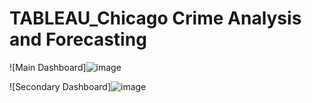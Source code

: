 # TABLEAU_Chicago Crime Analysis and Forecasting

 
![Main Dashboard]![image](https://github.com/Ahmed-Wassel-Angar/TABLEAU_Chicago-Crime-Analysis-and-Forecasting/assets/51866367/7a4fa9bb-9b39-430b-a40e-aea0a2bcae26)



![Secondary Dashboard]![image](https://github.com/Ahmed-Wassel-Angar/TABLEAU_Chicago-Crime-Analysis-and-Forecasting/assets/51866367/17053551-bb69-473d-af44-b5910d9c53c2)

